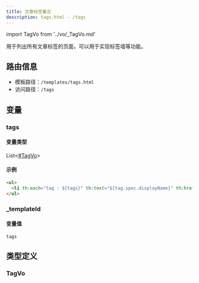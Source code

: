 ```yaml
---
title: 文章标签集合
description: tags.html - /tags
---
```


import TagVo from '../vo/_TagVo.md'

用于列出所有文章标签的页面，可以用于实现标签墙等功能。

## 路由信息

- 模板路径：`/templates/tags.html`
- 访问路径：`/tags`

## 变量

### tags

#### 变量类型

List\<[#TagVo](#tagvo)\>

#### 示例

```html title="/templates/tags.html"
<ul>
  <li th:each="tag : ${tags}" th:text="${tag.spec.displayName}" th:href="${tag.status.permalink}" />
</ul>
```

### _templateId

#### 变量值

`tags`

## 类型定义

### TagVo

<TagVo />
